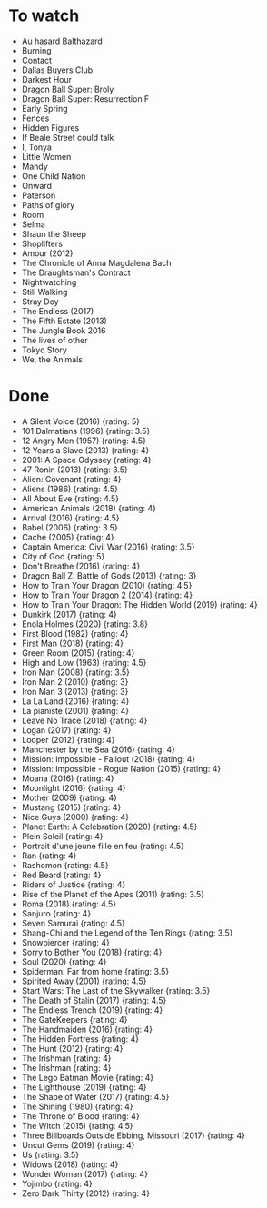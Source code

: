 To watch
========

-   Au hasard Balthazard
-   Burning
-   Contact
-   Dallas Buyers Club
-   Darkest Hour
-   Dragon Ball Super: Broly
-   Dragon Ball Super: Resurrection F
-   Early Spring
-   Fences
-   Hidden Figures
-   If Beale Street could talk
-   I, Tonya
-   Little Women
-   Mandy
-   One Child Nation
-   Onward
-   Paterson
-   Paths of glory
-   Room
-   Selma
-   Shaun the Sheep
-   Shoplifters
-   Amour (2012)
-   The Chronicle of Anna Magdalena Bach
-   The Draughtsman\'s Contract
-   Nightwatching
-   Still Walking
-   Stray Doy
-   The Endless (2017)
-   The Fifth Estate (2013)
-   The Jungle Book 2016
-   The lives of other
-   Tokyo Story
-   We, the Animals

Done
====

-   A Silent Voice (2016) {rating: 5}
-   101 Dalmatians (1996) {rating: 3.5}
-   12 Angry Men (1957) {rating: 4.5}
-   12 Years a Slave (2013) {rating: 4}
-   2001: A Space Odyssey {rating: 4}
-   47 Ronin (2013) {rating: 3.5}
-   Alien: Covenant {rating: 4}
-   Aliens (1986) {rating: 4.5}
-   All About Eve {rating: 4.5}
-   American Animals (2018) {rating: 4}
-   Arrival (2016) {rating: 4.5}
-   Babel (2006) {rating: 3.5}
-   Caché (2005) {rating: 4}
-   Captain America: Civil War (2016) {rating: 3.5}
-   City of God {rating: 5}
-   Don\'t Breathe (2016) {rating: 4}
-   Dragon Ball Z: Battle of Gods (2013) {rating: 3}
-   How to Train Your Dragon (2010) {rating: 4.5}
-   How to Train Your Dragon 2 (2014) {rating: 4}
-   How to Train Your Dragon: The Hidden World (2019) {rating: 4}
-   Dunkirk (2017) {rating: 4}
-   Enola Holmes (2020) {rating: 3.8}
-   First Blood (1982) {rating: 4}
-   First Man (2018) {rating: 4}
-   Green Room (2015) {rating: 4}
-   High and Low (1963) {rating: 4.5}
-   Iron Man (2008) {rating: 3.5}
-   Iron Man 2 (2010) {rating: 3}
-   Iron Man 3 (2013) {rating: 3}
-   La La Land (2016) {rating: 4}
-   La pianiste (2001) {rating: 4}
-   Leave No Trace (2018) {rating: 4}
-   Logan (2017) {rating: 4}
-   Looper (2012) {rating: 4}
-   Manchester by the Sea (2016) {rating: 4}
-   Mission: Impossible - Fallout (2018) {rating: 4}
-   Mission: Impossible - Rogue Nation (2015) {rating: 4}
-   Moana (2016) {rating: 4}
-   Moonlight (2016) {rating: 4}
-   Mother (2009) {rating: 4}
-   Mustang (2015) {rating: 4}
-   Nice Guys (2000) {rating: 4}
-   Planet Earth: A Celebration (2020) {rating: 4.5}
-   Plein Soleil {rating: 4}
-   Portrait d\'une jeune fille en feu {rating: 4.5}
-   Ran {rating: 4}
-   Rashomon {rating: 4.5}
-   Red Beard {rating: 4}
-   Riders of Justice {rating: 4}
-   Rise of the Planet of the Apes (2011) {rating: 3.5}
-   Roma (2018) {rating: 4.5}
-   Sanjuro {rating: 4}
-   Seven Samurai {rating: 4.5}
-   Shang-Chi and the Legend of the Ten Rings {rating: 3.5}
-   Snowpiercer {rating: 4}
-   Sorry to Bother You (2018) {rating: 4}
-   Soul (2020) {rating: 4}
-   Spiderman: Far from home {rating: 3.5}
-   Spirited Away (2001) {rating: 4.5}
-   Start Wars: The Last of the Skywalker {rating: 3.5}
-   The Death of Stalin (2017) {rating: 4.5}
-   The Endless Trench (2019) {rating: 4}
-   The GateKeepers {rating: 4}
-   The Handmaiden (2016) {rating: 4}
-   The Hidden Fortress {rating: 4}
-   The Hunt (2012) {rating: 4}
-   The Irishman {rating: 4}
-   The Irishman {rating: 4}
-   The Lego Batman Movie {rating: 4}
-   The Lighthouse (2019) {rating: 4}
-   The Shape of Water (2017) {rating: 4.5}
-   The Shining (1980) {rating: 4}
-   The Throne of Blood {rating: 4}
-   The Witch (2015) {rating: 4.5}
-   Three Billboards Outside Ebbing, Missouri (2017) {rating: 4}
-   Uncut Gems (2019) {rating: 4}
-   Us {rating: 3.5}
-   Widows (2018) {rating: 4}
-   Wonder Woman (2017) {rating: 4}
-   Yojimbo {rating: 4}
-   Zero Dark Thirty (2012) {rating: 4}
